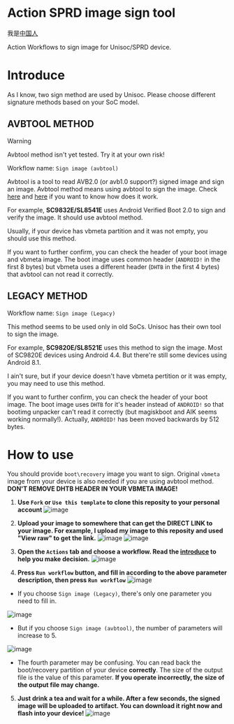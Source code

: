 # Action SPRD image sign tool

我是[中国人](README-ZH.md)

Action Workflows to sign image for Unisoc/SPRD device.

# Introduce

As I know, two sign method are used by Unisoc. Please choose different signature methods based on your SoC model.

## AVBTOOL METHOD

> [!Warning]
> Avbtool method isn't yet tested. Try it at your own risk!

Workflow name: `Sign image (avbtool)`

Avbtool is a tool to read AVB2.0 (or avb1.0 support?) signed image and sign an image. Avbtool method means using avbtool to sign the image. Check [here](https://www.hovatek.com/forum/thread-32664.html) and [here](https://www.hovatek.com/forum/thread-32674.html) if you want to know how does it work.

For example, **SC9832E/SL8541E** uses Android Verified Boot 2.0 to sign and verify the image. It should use avbtool method.

Usually, if your device has vbmeta partition and it was not empty, you should use this method.

If you want to further confirm, you can check the header of your boot image and vbmeta image. The boot image uses common header (`ANDROID!` in the first 8 bytes) but vbmeta uses a different header (`DHTB` in the first 4 bytes) that avbtool can not read it correctly. 

## LEGACY METHOD

Workflow name: `Sign image (Legacy)`

This method seems to be used only in old SoCs. Unisoc has their own tool to sign the image.

For example, **SC9820E/SL8521E** uses this method to sign the image. Most of SC9820E devices using Android 4.4. But there're still some devices using Android 8.1.

I ain't sure, but if your device doesn't have vbmeta pertition or it was empty, you may need to use this method.

If you want to further confirm, you can check the header of your boot image. The boot image uses `DHTB` for it's header instead of `ANDROID!` so that bootimg unpacker can't read it correctly (but magiskboot and AIK seems working normally!). Actually, `ANDROID!` has been moved backwards by 512 bytes.

# How to use

You should provide `boot\recovery` image you want to sign. Original `vbmeta` image from your device is also needed if you are using avbtool method. **DON'T REMOVE DHTB HEADER IN YOUR VBMETA IMAGE!**

1. **Use `Fork` or `Use this template` to clone this reposity to your personal account**
![image](.res/1.png)

2. **Upload your image to somewhere that can get the DIRECT LINK to your image. For example, I upload my image to this reposity and used "View raw" to get the link.**
![image](.res/2.png)
![image](.res/3.png)

3. **Open the `Actions` tab and choose a workflow. Read the [introduce](#introduce) to help you make decision.**
![image](.res/4.png)

4. **Press `Run workflow` button, and fill in according to the above parameter description, then press `Run workflow`**
![image](.res/5.png)

- If you choose `Sign image (Legacy)`, there's only one parameter you need to fill in.

![image](.res/6.png)

- But if you choose `Sign image (avbtool)`, the number of parameters will increase to 5.

![image](.res/7.png)

- The fourth parameter may be confusing. You can read back the boot/recovery partition of your device **correctly**. The size of the output file is the value of this parameter. **If you operate incorrectly, the size of the output file may change.**

5. **Just drink a tea and wait for a while. After a few seconds, the signed image will be uploaded to artifact. You can download it right now and flash into your device!**
![image](.res/8.png)
